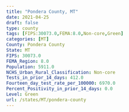 ```yaml
---
title: "Pondera County, MT"
date: 2021-04-25
draft: false
type: county
tags: [FIPS:30073.0,FEMA:8.0,Non-core,Green]
categories: [MT]
County: Pondera County
State: MT
FIPS: 30073.0
FEMA_Region: 8.0
Population: 5911.0
NCHS_Urban_Rural_Classification: Non-core
Tests_in_prior_14_days: 412.0
Fourteen_day_test_rate_per_100000: 6970.0
Percent_Positivity_in_prior_14_days: 0.0
Level: Green
url: /states/MT/pondera-county
---
```



